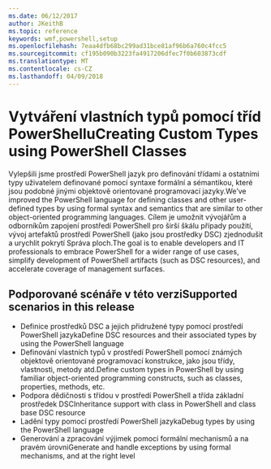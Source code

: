 ```yaml
---
ms.date: 06/12/2017
author: JKeithB
ms.topic: reference
keywords: wmf,powershell,setup
ms.openlocfilehash: 7eaa4dfb68bc299ad31bce81af96b6a760c4fcc5
ms.sourcegitcommit: cf195b090b3223fa4917206dfec7f0b603873cdf
ms.translationtype: MT
ms.contentlocale: cs-CZ
ms.lasthandoff: 04/09/2018
---
```

# <a name="creating-custom-types-using-powershell-classes"></a><span data-ttu-id="6dcd4-102">Vytváření vlastních typů pomocí tříd PowerShellu</span><span class="sxs-lookup"><span data-stu-id="6dcd4-102">Creating Custom Types using PowerShell Classes</span></span>

<span data-ttu-id="6dcd4-103">Vylepšili jsme prostředí PowerShell jazyk pro definování třídami a ostatními typy uživatelem definované pomocí syntaxe formální a sémantikou, které jsou podobné jinými objektově orientované programovací jazyky.</span><span class="sxs-lookup"><span data-stu-id="6dcd4-103">We’ve improved the PowerShell language for defining classes and other user-defined types by using formal syntax and semantics that are similar to other object-oriented programming languages.</span></span> <span data-ttu-id="6dcd4-104">Cílem je umožnit vývojářům a odborníkům zapojení prostředí PowerShell pro širší škálu případy použití, vývoj artefaktů prostředí PowerShell (jako jsou prostředky DSC) zjednodušit a urychlit pokrytí Správa ploch.</span><span class="sxs-lookup"><span data-stu-id="6dcd4-104">The goal is to enable developers and IT professionals to embrace PowerShell for a wider range of use cases, simplify development of PowerShell artifacts (such as DSC resources), and accelerate coverage of management surfaces.</span></span>

## <a name="supported-scenarios-in-this-release"></a><span data-ttu-id="6dcd4-105">Podporované scénáře v této verzi</span><span class="sxs-lookup"><span data-stu-id="6dcd4-105">Supported scenarios in this release</span></span>

-   <span data-ttu-id="6dcd4-106">Definice prostředků DSC a jejich přidružené typy pomocí prostředí PowerShell jazyka</span><span class="sxs-lookup"><span data-stu-id="6dcd4-106">Define DSC resources and their associated types by using the PowerShell language</span></span>
-   <span data-ttu-id="6dcd4-107">Definování vlastních typů v prostředí PowerShell pomocí známých objektově orientované programovací konstrukce, jako jsou třídy, vlastnosti, metody atd.</span><span class="sxs-lookup"><span data-stu-id="6dcd4-107">Define custom types in PowerShell by using familiar object-oriented programming constructs, such as classes, properties, methods, etc.</span></span>
-   <span data-ttu-id="6dcd4-108">Podpora dědičnosti s třídou v prostředí PowerShell a třída základní prostředek DSC</span><span class="sxs-lookup"><span data-stu-id="6dcd4-108">Inheritance support with class in PowerShell and class base DSC resource</span></span>
-   <span data-ttu-id="6dcd4-109">Ladění typy pomocí prostředí PowerShell jazyka</span><span class="sxs-lookup"><span data-stu-id="6dcd4-109">Debug types by using the PowerShell language</span></span>
-   <span data-ttu-id="6dcd4-110">Generování a zpracování výjimek pomocí formální mechanismů a na pravém úrovni</span><span class="sxs-lookup"><span data-stu-id="6dcd4-110">Generate and handle exceptions by using formal mechanisms, and at the right level</span></span>